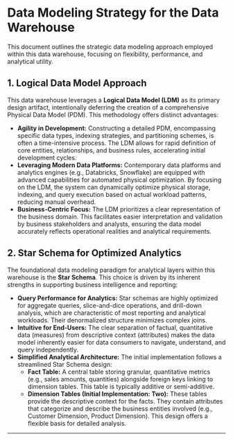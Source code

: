 # Data Modeling Strategy for the Data Warehouse

This document outlines the strategic data modeling approach employed within this data warehouse, focusing on flexibility, performance, and analytical utility.

## 1. Logical Data Model Approach

This data warehouse leverages a **Logical Data Model (LDM)** as its primary design artifact, intentionally deferring the creation of a comprehensive Physical Data Model (PDM). This methodology offers distinct advantages:

*   **Agility in Development:** Constructing a detailed PDM, encompassing specific data types, indexing strategies, and partitioning schemes, is often a time-intensive process. The LDM allows for rapid definition of core entities, relationships, and business rules, accelerating initial development cycles.
*   **Leveraging Modern Data Platforms:** Contemporary data platforms and analytics engines (e.g., Databricks, Snowflake) are equipped with advanced capabilities for automated physical optimization. By focusing on the LDM, the system can dynamically optimize physical storage, indexing, and query execution based on actual workload patterns, reducing manual overhead.
*   **Business-Centric Focus:** The LDM prioritizes a clear representation of the business domain. This facilitates easier interpretation and validation by business stakeholders and analysts, ensuring the data model accurately reflects operational realities and analytical requirements.

## 2. Star Schema for Optimized Analytics

The foundational data modeling paradigm for analytical layers within this warehouse is the **Star Schema**. This choice is driven by its inherent strengths in supporting business intelligence and reporting:

*   **Query Performance for Analytics:** Star schemas are highly optimized for aggregate queries, slice-and-dice operations, and drill-down analysis, which are characteristic of most reporting and analytical workloads. Their denormalized structure minimizes complex joins.
*   **Intuitive for End-Users:** The clear separation of factual, quantitative data (measures) from descriptive context (attributes) makes the data model inherently easier for data consumers to navigate, understand, and query independently.
*   **Simplified Analytical Architecture:** The initial implementation follows a streamlined Star Schema design:
    *   **Fact Table:** A central table storing granular, quantitative metrics (e.g., sales amounts, quantities) alongside foreign keys linking to dimension tables. This table is typically additive or semi-additive.
    *   **Dimension Tables (Initial Implementation: Two):** These tables provide the descriptive context for the facts. They contain attributes that categorize and describe the business entities involved (e.g., Customer Dimension, Product Dimension). This design offers a flexible basis for detailed analysis.

---
